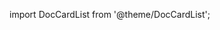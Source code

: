 
<!-- vale off -->

import DocCardList from '@theme/DocCardList';

<!-- vale on -->

<DocCardList className="topics-section" />